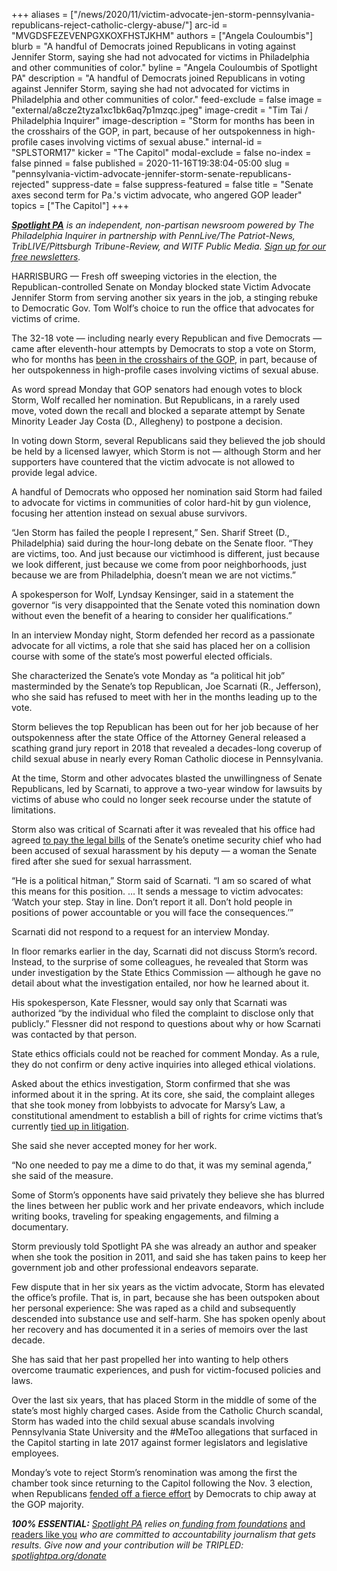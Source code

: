 +++
aliases = ["/news/2020/11/victim-advocate-jen-storm-pennsylvania-republicans-reject-catholic-clergy-abuse/"]
arc-id = "MVGDSFEZEVENPGXKOXFHSTJKHM"
authors = ["Angela Couloumbis"]
blurb = "A handful of Democrats joined Republicans in voting against Jennifer Storm, saying she had not advocated for victims in Philadelphia and other communities of color."
byline = "Angela Couloumbis of Spotlight PA"
description = "A handful of Democrats joined Republicans in voting against Jennifer Storm, saying she had not advocated for victims in Philadelphia and other communities of color."
feed-exclude = false
image = "external/a8cze2tyza1xc1bk6aq7p1mzqc.jpeg"
image-credit = "Tim Tai / Philadelphia Inquirer"
image-description = "Storm for months has been in the crosshairs of the GOP, in part, because of her outspokenness in high-profile cases involving victims of sexual abuse."
internal-id = "SPLSTORM17"
kicker = "The Capitol"
modal-exclude = false
no-index = false
pinned = false
published = 2020-11-16T19:38:04-05:00
slug = "pennsylvania-victim-advocate-jennifer-storm-senate-republicans-rejected"
suppress-date = false
suppress-featured = false
title = "Senate axes second term for Pa.'s victim advocate, who angered GOP leader"
topics = ["The Capitol"]
+++

<a href="https://www.spotlightpa.org/"><i><b>Spotlight PA</b></i></a><i> is an independent, non-partisan newsroom powered by The Philadelphia Inquirer in partnership with PennLive/The Patriot-News, TribLIVE/Pittsburgh Tribune-Review, and WITF Public Media. </i><a href="https://www.spotlightpa.org/newsletters"><i>Sign up for our free newsletters</i></a><i>.</i>

HARRISBURG — Fresh off sweeping victories in the election, the Republican-controlled Senate on Monday blocked state Victim Advocate Jennifer Storm from serving another six years in the job, a stinging rebuke to Democratic Gov. Tom Wolf’s choice to run the office that advocates for victims of crime.

The 32-18 vote — including nearly every Republican and five Democrats — came after eleventh-hour attempts by Democrats to stop a vote on Storm, who for months has <a href="https://www.spotlightpa.org/news/2020/09/pa-jennifer-storm-victim-advocate-senate-joe-scarnati/">been in the crosshairs of the GOP</a>, in part, because of her outspokenness in high-profile cases involving victims of sexual abuse.

As word spread Monday that GOP senators had enough votes to block Storm, Wolf recalled her nomination. But Republicans, in a rarely used move, voted down the recall and blocked a separate attempt by Senate Minority Leader Jay Costa (D., Allegheny) to postpone a decision.

In voting down Storm, several Republicans said they believed the job should be held by a licensed lawyer, which Storm is not — although Storm and her supporters have countered that the victim advocate is not allowed to provide legal advice.

A handful of Democrats who opposed her nomination said Storm had failed to advocate for victims in communities of color hard-hit by gun violence, focusing her attention instead on sexual abuse survivors.

“Jen Storm has failed the people I represent,” Sen. Sharif Street (D., Philadelphia) said during the hour-long debate on the Senate floor. “They are victims, too. And just because our victimhood is different, just because we look different, just because we come from poor neighborhoods, just because we are from Philadelphia, doesn’t mean we are not victims.”

<script src="https://www.spotlightpa.org/embed.js" async></script><div data-spl-embed-version="1" data-spl-src="https://www.spotlightpa.org/embeds/newsletter/"></div>

A spokesperson for Wolf, Lyndsay Kensinger, said in a statement the governor “is very disappointed that the Senate voted this nomination down without even the benefit of a hearing to consider her qualifications.”

In an interview Monday night, Storm defended her record as a passionate advocate for all victims, a role that she said has placed her on a collision course with some of the state’s most powerful elected officials.

She characterized the Senate’s vote Monday as “a political hit job” masterminded by the Senate’s top Republican, Joe Scarnati (R., Jefferson), who she said has refused to meet with her in the months leading up to the vote.

Storm believes the top Republican has been out for her job because of her outspokenness after the state Office of the Attorney General released a scathing grand jury report in 2018 that revealed a decades-long coverup of child sexual abuse in nearly every Roman Catholic diocese in Pennsylvania.

At the time, Storm and other advocates blasted the unwillingness of Senate Republicans, led by Scarnati, to approve a two-year window for lawsuits by victims of abuse who could no longer seek recourse under the statute of limitations.

Storm also was critical of Scarnati after it was revealed that his office had agreed <a href="https://web.archive.org/20200921171654/https://www.inquirer.com/philly/news/politics/pa-senate-security-force-convulsed-by-harassment-complaints-lawsuits-20181016.html">to pay the legal bills</a> of the Senate’s onetime security chief who had been accused of sexual harassment by his deputy — a woman the Senate fired after she sued for sexual harrassment.

“He is a political hitman,” Storm said of Scarnati. “I am so scared of what this means for this position. … It sends a message to victim advocates: ‘Watch your step. Stay in line. Don’t report it all. Don’t hold people in positions of power accountable or you will face the consequences.’”

Scarnati did not respond to a request for an interview Monday.

In floor remarks earlier in the day, Scarnati did not discuss Storm’s record. Instead, to the surprise of some colleagues, he revealed that Storm was under investigation by the State Ethics Commission — although he gave no detail about what the investigation entailed, nor how he learned about it.

His spokesperson, Kate Flessner, would say only that Scarnati was authorized “by the individual who filed the complaint to disclose only that publicly.” Flessner did not respond to questions about why or how Scarnati was contacted by that person.

State ethics officials could not be reached for comment Monday. As a rule, they do not confirm or deny active inquiries into alleged ethical violations.

Asked about the ethics investigation, Storm confirmed that she was informed about it in the spring. At its core, she said, the complaint alleges that she took money from lobbyists to advocate for Marsy’s Law, a constitutional amendment to establish a bill of rights for crime victims that’s currently <a href="https://www.post-gazette.com/news/crime-courts/2020/06/10/Pennsylvania-Commonwealth-Court-panel-hears-argument-Marsys-Law-victims-rights/stories/202006100112">tied up in litigation</a>.

She said she never accepted money for her work.

“No one needed to pay me a dime to do that, it was my seminal agenda,” she said of the measure.

Some of Storm’s opponents have said privately they believe she has blurred the lines between her public work and her private endeavors, which include writing books, traveling for speaking engagements, and filming a documentary.

<script src="https://www.spotlightpa.org/embed.js" async></script><div data-spl-embed-version="1" data-spl-src="https://www.spotlightpa.org/embeds/donate/?teaser_text=Spotlight%20PA%20provides%20essential%2C%20public-service%20journalism%20thanks%20to%20its%20dedicated%20and%20passionate%20members.%20%3Cb%3EJoin%20today%20and%20we'll%20DOUBLE%20your%20gift.%3C%2Fb%3E&cta_text=YES%2C%20DOUBLE%20MY%20GIFT&eyebrow_text=BECOME%20A%20MEMBER"></div>

Storm previously told Spotlight PA she was already an author and speaker when she took the position in 2011, and said she has taken pains to keep her government job and other professional endeavors separate.

Few dispute that in her six years as the victim advocate, Storm has elevated the office’s profile. That is, in part, because she has been outspoken about her personal experience: She was raped as a child and subsequently descended into substance use and self-harm. She has spoken openly about her recovery and has documented it in a series of memoirs over the last decade.

She has said that her past propelled her into wanting to help others overcome traumatic experiences, and push for victim-focused policies and laws.

Over the last six years, that has placed Storm in the middle of some of the state’s most highly charged cases. Aside from the Catholic Church scandal, Storm has waded into the child sexual abuse scandals involving Pennsylvania State University and the #MeToo allegations that surfaced in the Capitol starting in late 2017 against former legislators and legislative employees.

Monday’s vote to reject Storm’s renomination was among the first the chamber took since returning to the Capitol following the Nov. 3 election, when Republicans <a href="https://www.spotlightpa.org/news/2020/11/pennsylvania-democrats-election-2020-down-ballot-losses-biden-trump/">fended off a fierce effort</a> by Democrats to chip away at the GOP majority.

<i><b>100% ESSENTIAL:</b></i><i> </i><a href="https://www.spotlightpa.org/"><i>Spotlight PA</i></a><i> relies on</i><a href="https://www.spotlightpa.org/support"><i> funding from foundations</i></a><i> </i><a href="https://www.spotlightpa.org/support">and readers like you</a><i> who are committed to accountability journalism that gets results. Give now and your contribution will be TRIPLED: </i><a href="https://www.spotlightpa.org/donate"><i>spotlightpa.org/donate</i></a>
